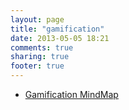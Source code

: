 ```yaml
---
layout: page
title: "gamification"
date: 2013-05-05 18:21
comments: true
sharing: true
footer: true
---
```

- [Gamification MindMap](https://www.mindomo.com/mindmap/gamification-map-476abe3729704c679c9eec31376d8d40)
